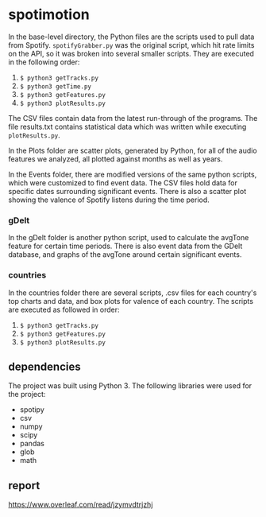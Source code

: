 # spotimotion

In the base-level directory, the Python files are the scripts used to pull data from Spotify. `spotifyGrabber.py` was the original script, which hit rate limits on the API, so it was broken into several smaller scripts. They are executed in the following order:

1. `$ python3 getTracks.py`
2. `$ python3 getTime.py`
3. `$ python3 getFeatures.py`
4. `$ python3 plotResults.py`

The CSV files contain data from the latest run-through of the programs. The file results.txt contains statistical data which was written while executing `plotResults.py`.

In the Plots folder are scatter plots, generated by Python, for all of the audio features we analyzed, all plotted against months as well as years.

In the Events folder, there are modified versions of the same python scripts, which were customized to find event data. The CSV files hold data for specific dates surrounding significant events. There is also a scatter plot showing the valence of Spotify listens during the time period.

### gDelt
In the gDelt folder is another python script, used to calculate the avgTone feature for certain time periods. There is also event data from the GDelt database, and graphs of the avgTone around certain significant events.

### countries
In the countries folder there are several scripts, .csv files for each country's top charts and data, and box plots for valence of each country. The scripts are executed as followed in order:

1. `$ python3 getTracks.py`
2. `$ python3 getFeatures.py`
2. `$ python3 plotResults.py`

## dependencies
The project was built using Python 3.
The following libraries were used for the project:

* spotipy
* csv
* numpy
* scipy
* pandas
* glob
* math

## report
https://www.overleaf.com/read/jzymvdtrjzhj
